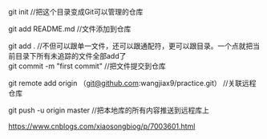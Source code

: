 git init //把这个目录变成Git可以管理的仓库

git add README.md //文件添加到仓库

git add . //不但可以跟单一文件，还可以跟通配符，更可以跟目录。一个点就把当前目录下所有未追踪的文件全部add了    
git commit -m "first commit" //把文件提交到仓库

git remote add origin （git@github.com:wangjiax9/practice.git） //关联远程仓库

git push -u origin master //把本地库的所有内容推送到远程库上


https://www.cnblogs.com/xiaosongbiog/p/7003601.html
